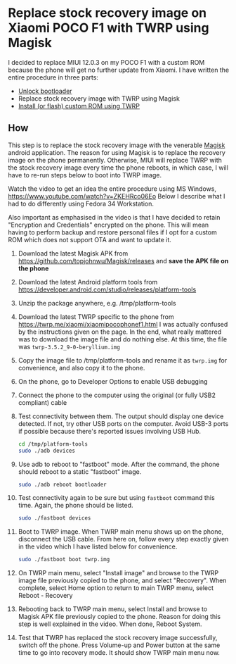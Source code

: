 # Replace stock recovery image on Xiaomi POCO F1 with TWRP using Magisk

I decided to replace MIUI 12.0.3 on my POCO F1 with a custom ROM because the phone will get no further update from Xiaomi. I have written the entire procedure in three parts:

- [Unlock bootloader](/2021/08/29/unlock-poco-f1-boot-loader-using-linux.html)
- Replace stock recovery image with TWRP using Magisk
- [Install (or flash) custom ROM using TWRP](/2021/08/29/install-custom-rom-using-twrp.html)

## How

This step is to replace the stock recovery image with the venerable [Magisk](https://github.com/topjohnwu/Magisk) android application. The reason for using Magisk is to replace the recovery image on the phone permanently. Otherwise, MIUI will replace TWRP with the stock recovery image every time the phone reboots, in which case, I will have to re-run steps below to boot into TWRP image.

Watch the video to get an idea the entire procedure using MS Windows, <https://www.youtube.com/watch?v=ZKEHRco06Eo> Below I describe what I had to do differently using Fedora 34 Workstation.

Also important as emphasised in the video is that I have decided to retain "Encryption and Credentials" encrypted on the phone. This will mean having to perform backup and restore personal files if I opt for a custom ROM which does not support OTA and want to update it.

1. Download the latest Magisk APK from <https://github.com/topjohnwu/Magisk/releases> and **save the APK file on the phone**

1. Download the latest Android platform tools from <https://developer.android.com/studio/releases/platform-tools>

1. Unzip the package anywhere, e.g. /tmp/platform-tools

1. Download the latest TWRP specific to the phone from <https://twrp.me/xiaomi/xiaomipocophonef1.html> I was actually confused by the instructions given on the page. In the end, what really mattered was to download the image file and do nothing else. At this time, the file was `twrp-3.5.2_9-0-beryllium.img`

1. Copy the image file to /tmp/platform-tools and rename it as `twrp.img` for convenience, and also copy it to the phone.

1. On the phone, go to Developer Options to enable USB debugging

1. Connect the phone to the computer using the original (or fully USB2 compliant) cable

1. Test connectivity between them. The output should display one device detected. If not, try other USB ports on the computer. Avoid USB-3 ports if possible because there's reported issues involving USB Hub.

    ```sh
    cd /tmp/platform-tools
    sudo ./adb devices
    ```

1. Use adb to reboot to "fastboot" mode. After the command, the phone should reboot to a static "fastboot" image.

    ```sh
    sudo ./adb reboot bootloader
    ```

1. Test connectivity again to be sure but using `fastboot` command this time. Again, the phone should be listed.

    ```sh
    sudo ./fastboot devices
    ```

1. Boot to TWRP image. When TWRP main menu shows up on the phone, disconnect the USB cable. From here on, follow every step exactly given in the video which I have listed below for convenience.

    ```sh
    sudo ./fastboot boot twrp.img
    ```

1. On TWRP main menu, select "Install image" and browse to the TWRP image file previously copied to the phone, and select "Recovery". When complete,
select Home option to return to main TWRP menu, select Reboot - Recovery

1. Rebooting back to TWRP main menu, select Install and browse to Magisk APK file previously copied to the phone. Reason for doing this step is well explained in the video. When done, Reboot System.

1. Test that TWRP has replaced the stock recovery image successfully, switch off the phone. Press Volume-up and Power button at the same time to go into recovery mode. It should show TWRP main menu now.

